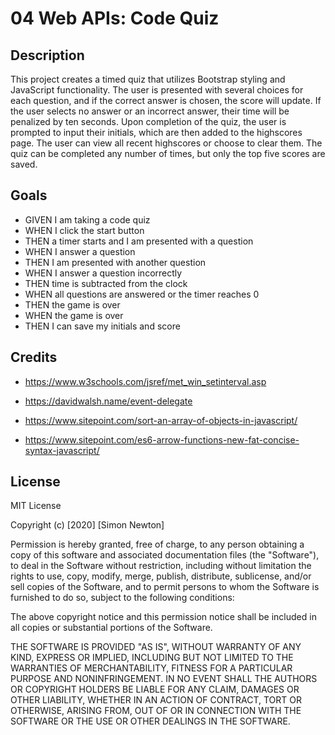 # 04 Web APIs: Code Quiz

## Description 

This project creates a timed quiz that utilizes Bootstrap styling and JavaScript functionality. The user is presented with several choices for each question, and if the correct answer is chosen, the score will update. If the user selects no answer or an incorrect answer, their time will be penalized by ten seconds. Upon completion of the quiz, the user is prompted to input their initials, which are then added to the highscores page. The user can view all recent highscores or choose to clear them. The quiz can be completed any number of times, but only the top five scores are saved.

## Goals

* GIVEN I am taking a code quiz
* WHEN I click the start button
* THEN a timer starts and I am presented with a question
* WHEN I answer a question
* THEN I am presented with another question
* WHEN I answer a question incorrectly
* THEN time is subtracted from the clock
* WHEN all questions are answered or the timer reaches 0
* THEN the game is over
* WHEN the game is over
* THEN I can save my initials and score

## Credits

* https://www.w3schools.com/jsref/met_win_setinterval.asp

* https://davidwalsh.name/event-delegate

* https://www.sitepoint.com/sort-an-array-of-objects-in-javascript/

* https://www.sitepoint.com/es6-arrow-functions-new-fat-concise-syntax-javascript/

## License

MIT License

Copyright (c) [2020] [Simon Newton]

Permission is hereby granted, free of charge, to any person obtaining a copy
of this software and associated documentation files (the "Software"), to deal
in the Software without restriction, including without limitation the rights
to use, copy, modify, merge, publish, distribute, sublicense, and/or sell
copies of the Software, and to permit persons to whom the Software is
furnished to do so, subject to the following conditions:

The above copyright notice and this permission notice shall be included in all
copies or substantial portions of the Software.

THE SOFTWARE IS PROVIDED "AS IS", WITHOUT WARRANTY OF ANY KIND, EXPRESS OR
IMPLIED, INCLUDING BUT NOT LIMITED TO THE WARRANTIES OF MERCHANTABILITY,
FITNESS FOR A PARTICULAR PURPOSE AND NONINFRINGEMENT. IN NO EVENT SHALL THE
AUTHORS OR COPYRIGHT HOLDERS BE LIABLE FOR ANY CLAIM, DAMAGES OR OTHER
LIABILITY, WHETHER IN AN ACTION OF CONTRACT, TORT OR OTHERWISE, ARISING FROM,
OUT OF OR IN CONNECTION WITH THE SOFTWARE OR THE USE OR OTHER DEALINGS IN THE
SOFTWARE.